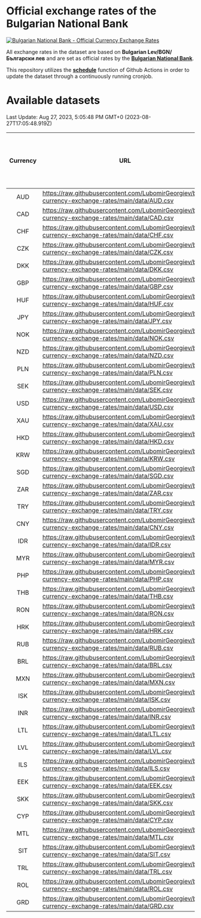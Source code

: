 # Official exchange rates of the Bulgarian National Bank

[![Bulgarian National Bank - Official Currency Exchange Rates](https://github.com/LubomirGeorgiev/bnb-currency-exchange-rates/actions/workflows/update-rates.yml/badge.svg?branch=main)](https://github.com/LubomirGeorgiev/bnb-currency-exchange-rates/actions/workflows/update-rates.yml)

All exchange rates in the dataset are based on **Bulgarian Lev/BGN/Български лев** and are set as official rates by the [**Bulgarian National Bank**](https://www.bnb.bg/Statistics/StExternalSector/StExchangeRates/StERForeignCurrencies/index.htm?toLang=_EN).

This repository utilizes the [**schedule**](https://docs.github.com/en/actions/reference/events-that-trigger-workflows) function of Github Actions in order to update the dataset through a continuously running cronjob.

# Available datasets

<!-- START LINKS (DO NOT EVER FU*ING DELETE THIS COMMENT FOR THE LOVE OF YOUR LIFE!!! IF YOU ARE CURIOS HOW IT WORKS, YOU CAN HAVE A LOOK AT ./src/updateReadme.ts) -->

Last Update: Aug 27, 2023, 5:05:48 PM GMT+0 (2023-08-27T17:05:48.919Z)

| Currency | URL                                                                                             | Number of records | Number of missing days that were filled in |
| :------: | ----------------------------------------------------------------------------------------------- | :---------------: | :----------------------------------------: |
|   AUD    | https://raw.githubusercontent.com/LubomirGeorgiev/bnb-currency-exchange-rates/main/data/AUD.csv |       8599        |                    2657                    |
|   CAD    | https://raw.githubusercontent.com/LubomirGeorgiev/bnb-currency-exchange-rates/main/data/CAD.csv |       8599        |                    2657                    |
|   CHF    | https://raw.githubusercontent.com/LubomirGeorgiev/bnb-currency-exchange-rates/main/data/CHF.csv |       8599        |                    2657                    |
|   CZK    | https://raw.githubusercontent.com/LubomirGeorgiev/bnb-currency-exchange-rates/main/data/CZK.csv |       8599        |                    2657                    |
|   DKK    | https://raw.githubusercontent.com/LubomirGeorgiev/bnb-currency-exchange-rates/main/data/DKK.csv |       8599        |                    2657                    |
|   GBP    | https://raw.githubusercontent.com/LubomirGeorgiev/bnb-currency-exchange-rates/main/data/GBP.csv |       8599        |                    2657                    |
|   HUF    | https://raw.githubusercontent.com/LubomirGeorgiev/bnb-currency-exchange-rates/main/data/HUF.csv |       8599        |                    2657                    |
|   JPY    | https://raw.githubusercontent.com/LubomirGeorgiev/bnb-currency-exchange-rates/main/data/JPY.csv |       8599        |                    2657                    |
|   NOK    | https://raw.githubusercontent.com/LubomirGeorgiev/bnb-currency-exchange-rates/main/data/NOK.csv |       8599        |                    2657                    |
|   NZD    | https://raw.githubusercontent.com/LubomirGeorgiev/bnb-currency-exchange-rates/main/data/NZD.csv |       8599        |                    2657                    |
|   PLN    | https://raw.githubusercontent.com/LubomirGeorgiev/bnb-currency-exchange-rates/main/data/PLN.csv |       8599        |                    2657                    |
|   SEK    | https://raw.githubusercontent.com/LubomirGeorgiev/bnb-currency-exchange-rates/main/data/SEK.csv |       8599        |                    2657                    |
|   USD    | https://raw.githubusercontent.com/LubomirGeorgiev/bnb-currency-exchange-rates/main/data/USD.csv |       8599        |                    2657                    |
|   XAU    | https://raw.githubusercontent.com/LubomirGeorgiev/bnb-currency-exchange-rates/main/data/XAU.csv |       8599        |                    2659                    |
|   HKD    | https://raw.githubusercontent.com/LubomirGeorgiev/bnb-currency-exchange-rates/main/data/HKD.csv |       8299        |                    2568                    |
|   KRW    | https://raw.githubusercontent.com/LubomirGeorgiev/bnb-currency-exchange-rates/main/data/KRW.csv |       8299        |                    2568                    |
|   SGD    | https://raw.githubusercontent.com/LubomirGeorgiev/bnb-currency-exchange-rates/main/data/SGD.csv |       8299        |                    2568                    |
|   ZAR    | https://raw.githubusercontent.com/LubomirGeorgiev/bnb-currency-exchange-rates/main/data/ZAR.csv |       8299        |                    2568                    |
|   TRY    | https://raw.githubusercontent.com/LubomirGeorgiev/bnb-currency-exchange-rates/main/data/TRY.csv |       6779        |                    2096                    |
|   CNY    | https://raw.githubusercontent.com/LubomirGeorgiev/bnb-currency-exchange-rates/main/data/CNY.csv |       6661        |                    2062                    |
|   IDR    | https://raw.githubusercontent.com/LubomirGeorgiev/bnb-currency-exchange-rates/main/data/IDR.csv |       6661        |                    2062                    |
|   MYR    | https://raw.githubusercontent.com/LubomirGeorgiev/bnb-currency-exchange-rates/main/data/MYR.csv |       6661        |                    2062                    |
|   PHP    | https://raw.githubusercontent.com/LubomirGeorgiev/bnb-currency-exchange-rates/main/data/PHP.csv |       6661        |                    2062                    |
|   THB    | https://raw.githubusercontent.com/LubomirGeorgiev/bnb-currency-exchange-rates/main/data/THB.csv |       6661        |                    2062                    |
|   RON    | https://raw.githubusercontent.com/LubomirGeorgiev/bnb-currency-exchange-rates/main/data/RON.csv |       6602        |                    2044                    |
|   HRK    | https://raw.githubusercontent.com/LubomirGeorgiev/bnb-currency-exchange-rates/main/data/HRK.csv |       6423        |                    1987                    |
|   RUB    | https://raw.githubusercontent.com/LubomirGeorgiev/bnb-currency-exchange-rates/main/data/RUB.csv |       6119        |                    1890                    |
|   BRL    | https://raw.githubusercontent.com/LubomirGeorgiev/bnb-currency-exchange-rates/main/data/BRL.csv |       5691        |                    1765                    |
|   MXN    | https://raw.githubusercontent.com/LubomirGeorgiev/bnb-currency-exchange-rates/main/data/MXN.csv |       5691        |                    1765                    |
|   ISK    | https://raw.githubusercontent.com/LubomirGeorgiev/bnb-currency-exchange-rates/main/data/ISK.csv |       5603        |                    1739                    |
|   INR    | https://raw.githubusercontent.com/LubomirGeorgiev/bnb-currency-exchange-rates/main/data/INR.csv |       5322        |                    1649                    |
|   LTL    | https://raw.githubusercontent.com/LubomirGeorgiev/bnb-currency-exchange-rates/main/data/LTL.csv |       5151        |                    1580                    |
|   LVL    | https://raw.githubusercontent.com/LubomirGeorgiev/bnb-currency-exchange-rates/main/data/LVL.csv |       4788        |                    1468                    |
|   ILS    | https://raw.githubusercontent.com/LubomirGeorgiev/bnb-currency-exchange-rates/main/data/ILS.csv |       4596        |                    1428                    |
|   EEK    | https://raw.githubusercontent.com/LubomirGeorgiev/bnb-currency-exchange-rates/main/data/EEK.csv |       4000        |                    1226                    |
|   SKK    | https://raw.githubusercontent.com/LubomirGeorgiev/bnb-currency-exchange-rates/main/data/SKK.csv |       2972        |                    914                     |
|   CYP    | https://raw.githubusercontent.com/LubomirGeorgiev/bnb-currency-exchange-rates/main/data/CYP.csv |       2904        |                    888                     |
|   MTL    | https://raw.githubusercontent.com/LubomirGeorgiev/bnb-currency-exchange-rates/main/data/MTL.csv |       2604        |                    799                     |
|   SIT    | https://raw.githubusercontent.com/LubomirGeorgiev/bnb-currency-exchange-rates/main/data/SIT.csv |       2544        |                    780                     |
|   TRL    | https://raw.githubusercontent.com/LubomirGeorgiev/bnb-currency-exchange-rates/main/data/TRL.csv |       1818        |                    559                     |
|   ROL    | https://raw.githubusercontent.com/LubomirGeorgiev/bnb-currency-exchange-rates/main/data/ROL.csv |       1697        |                    524                     |
|   GRD    | https://raw.githubusercontent.com/LubomirGeorgiev/bnb-currency-exchange-rates/main/data/GRD.csv |        359        |                    107                     |

<!-- END LINKS (DO NOT EVER FU*ING DELETE THIS COMMENT FOR THE LOVE OF YOUR LIFE!!! IF YOU ARE CURIOS HOW IT WORKS, YOU CAN HAVE A LOOK AT ./src/updateReadme.ts) -->
